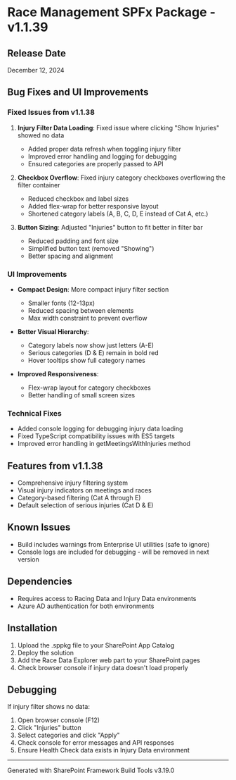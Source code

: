 # Race Management SPFx Package - v1.1.39

## Release Date
December 12, 2024

## Bug Fixes and UI Improvements

### Fixed Issues from v1.1.38
1. **Injury Filter Data Loading**: Fixed issue where clicking "Show Injuries" showed no data
   - Added proper data refresh when toggling injury filter
   - Improved error handling and logging for debugging
   - Ensured categories are properly passed to API

2. **Checkbox Overflow**: Fixed injury category checkboxes overflowing the filter container
   - Reduced checkbox and label sizes
   - Added flex-wrap for better responsive layout
   - Shortened category labels (A, B, C, D, E instead of Cat A, etc.)

3. **Button Sizing**: Adjusted "Injuries" button to fit better in filter bar
   - Reduced padding and font size
   - Simplified button text (removed "Showing")
   - Better spacing and alignment

### UI Improvements
- **Compact Design**: More compact injury filter section
  - Smaller fonts (12-13px)
  - Reduced spacing between elements
  - Max width constraint to prevent overflow

- **Better Visual Hierarchy**: 
  - Category labels now show just letters (A-E)
  - Serious categories (D & E) remain in bold red
  - Hover tooltips show full category names

- **Improved Responsiveness**:
  - Flex-wrap layout for category checkboxes
  - Better handling of small screen sizes

### Technical Fixes
- Added console logging for debugging injury data loading
- Fixed TypeScript compatibility issues with ES5 targets
- Improved error handling in getMeetingsWithInjuries method

## Features from v1.1.38
- Comprehensive injury filtering system
- Visual injury indicators on meetings and races
- Category-based filtering (Cat A through E)
- Default selection of serious injuries (Cat D & E)

## Known Issues
- Build includes warnings from Enterprise UI utilities (safe to ignore)
- Console logs are included for debugging - will be removed in next version

## Dependencies
- Requires access to Racing Data and Injury Data environments
- Azure AD authentication for both environments

## Installation
1. Upload the .sppkg file to your SharePoint App Catalog
2. Deploy the solution
3. Add the Race Data Explorer web part to your SharePoint pages
4. Check browser console if injury data doesn't load properly

## Debugging
If injury filter shows no data:
1. Open browser console (F12)
2. Click "Injuries" button
3. Select categories and click "Apply"
4. Check console for error messages and API responses
5. Ensure Health Check data exists in Injury Data environment

---
Generated with SharePoint Framework Build Tools v3.19.0